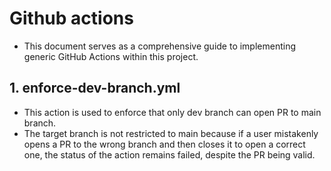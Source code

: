 # Github actions

- This document serves as a comprehensive guide to implementing generic GitHub Actions within this project.

## 1. enforce-dev-branch.yml

- This action is used to enforce that only dev branch can open PR to main branch.
- The target branch is not restricted to main because if a user mistakenly opens a PR to the wrong branch and then closes it to open a correct one, the status of the action remains failed, despite the PR being valid.
